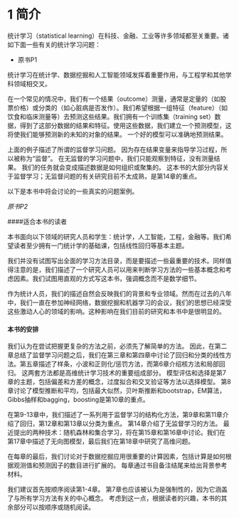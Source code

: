 # 1 简介

统计学习（statistical learning）在科技、金融、工业等许多领域都至关重要。诸如下面一些有关的统计学习问题：

* 原书P1



统计学习在统计学、数据挖掘和人工智能领域发挥着重要作用，与工程学和其他学科领域相交叉。



在一个常见的情况中，我们有一个结果（outcome）测量，通常是定量的（如股票价格）或分类的（如心脏病是否发作）。我们希望根据一组特征（feature）（如饮食和临床测量等）去预测这些结果。我们拥有一个训练集（training set）数据，得到了这部分数据的结果和特征。使用这些数据，我们建立一个预测模型，这将使我们能够预测新的未知的对象的结果。 一个好的模型可以准确地预测结果。



上面的例子描述了所谓的监督学习问题。 因为存在结果变量来指导学习过程，所以被称为“监督”。 在无监督的学习问题中，我们只能观察到特征，没有测量结果。 我们的任务就会变成描述数据是如何组织或聚集的。 这本书的大部分内容关于监督学习；无监督问题的有关研究目前不太成熟，是第14章的重点。



以下是本书中将会讨论的一些真实的问题案例。

*原书P2*



####适合本书的读者

本书面向以下领域的研究人员和学生：统计学，人工智能，工程，金融等。我们希望读者至少拥有一门统计学的基础课，包括线性回归等基本主题。

我们并没有试图写出全面的学习方法目录，而是要描述一些最重要的技术。同样值得注意的是，我们描述了一个研究人员可以用来判断学习方法的一些基本概念和考虑因素。我们试图用直观的方式写这本书，强调概念而不是数学细节。

作为统计人员，我们的描述自然会反映我们的背景和专业领域。然而在过去的八年中，我们一直在参加神经网络，数据挖掘和机器学习的会议，我们的思想已经深受这些激动人心的领域的影响。这种影响在我们目前的研究和本书中是很明显的。



#### 本书的安排

我们认为在尝试把握更复杂的方法之前，必须先了解简单的方法。 因此，在第二章总结了监督学习问题之后，我们在第三章和第四章中讨论了回归和分类的线性方法。第五章描述了样条，小波和正则化/惩罚方法，而第6章介绍核方法和局部回归。 这两套方法都是高维统计学习技术的重要组成部分。 模型评估和选择是第7章的主题，包括偏差和方差的概念，过度拟合和交叉验证等方法以选择模型。 第8章讨论了模型推断和平均，包括最大似然，贝叶斯推断和bootstrap，EM算法，Gibbs抽样和bagging，boosting是第10章的重点。



在第9-13章中，我们描述了一系列用于监督学习的结构化方法，第9章和第11章介绍了回归，第12章和第13章以分类为重点。 第14章介绍了无监督学习的方法。 最近提出的两种技术：随机森林和集合学习，将在第15章和第16章中讨论。我们在第17章中描述了无向图模型，最后我们在第18章中研究了高维问题。



在每章的最后，我们讨论对于数据挖掘应用很重要的计算因素，包括计算是如何根据观测值和预测因子的数目进行扩展的。 每章通过书目备注结尾来给出背景参考材料。



我们建议首先按顺序阅读第1-4章。 第7章也应该被认为是强制性的，因为它涵盖了与所有学习方法有关的中心概念。 考虑到这一点，根据读者的兴趣，本书的其余部分可以按顺序或随机阅读。
